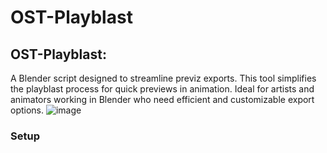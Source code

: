 # OST-Playblast
## **OST-Playblast:** 
A Blender script designed to streamline previz exports. This tool simplifies the playblast process for quick previews in animation. Ideal for artists and animators working in Blender who need efficient and customizable export options.
![image](https://github.com/user-attachments/assets/fb0ebeae-2507-42eb-bcc1-6bf7030df5f5)
### **Setup**
